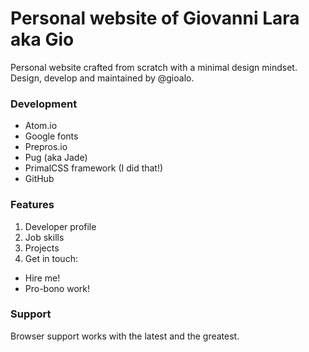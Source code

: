 # Personal website of Giovanni Lara aka Gio

Personal website crafted from scratch with a minimal design mindset. Design, develop and maintained by @gioalo. 

### Development

- Atom.io
- Google fonts
- Prepros.io
- Pug (aka Jade)
- PrimalCSS framework (I did that!)
- GitHub

### Features

1. Developer profile
2. Job skills
3. Projects
4. Get in touch:
  - Hire me!
  - Pro-bono work!

### Support

Browser support works with the latest and the greatest.
